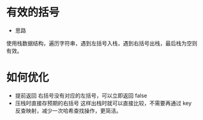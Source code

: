 # 有效的括号

- 思路

使用栈数据结构，遍历字符串，遇到左括号入栈，遇到右括号出栈，最后栈为空则有效。

# 如何优化
- 提前返回
    右括号没有对应的左括号，可以立即返回 false
- 压栈时直接存预期的右括号
    这样出栈时就可以直接比较，不需要再通过 key 反查映射，减少一次哈希查找操作，更简洁。
